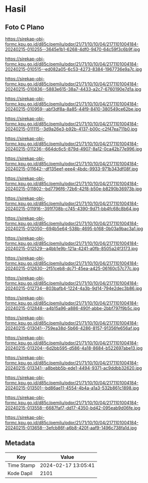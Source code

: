 # Hasil

## Foto C Plano

https://sirekap-obj-formc.kpu.go.id/d85c/pemilu/pdpr/21/71/10/10/04/2171101004184-20240215-010255--3645e1b1-6268-4df0-9470-64c59f3c6b9f.jpg

https://sirekap-obj-formc.kpu.go.id/d85c/pemilu/pdpr/21/71/10/10/04/2171101004184-20240215-010515--ed082a05-6c53-4273-8384-1967736e9a7c.jpg

https://sirekap-obj-formc.kpu.go.id/d85c/pemilu/pdpr/21/71/10/10/04/2171101004184-20240215-010836--5883e615-38a7-4433-a2c7-6760190e7d1a.jpg

https://sirekap-obj-formc.kpu.go.id/d85c/pemilu/pdpr/21/71/10/10/04/2171101004184-20240215-010959--abf3df8a-8a85-44f9-8410-380549ce62be.jpg

https://sirekap-obj-formc.kpu.go.id/d85c/pemilu/pdpr/21/71/10/10/04/2171101004184-20240215-011115--3d9a26e3-b92b-4137-b00c-c2f47ea711b0.jpg

https://sirekap-obj-formc.kpu.go.id/d85c/pemilu/pdpr/21/71/10/10/04/2171101004184-20240215-011236--664dc6c5-879d-4907-8a12-0ca42b77e996.jpg

https://sirekap-obj-formc.kpu.go.id/d85c/pemilu/pdpr/21/71/10/10/04/2171101004184-20240215-011642--df135eef-eee4-4bdc-9933-971b343df08f.jpg

https://sirekap-obj-formc.kpu.go.id/d85c/pemilu/pdpr/21/71/10/10/04/2171101004184-20240215-011802--bd7796f6-72b6-42f8-b50e-b8290b36973b.jpg

https://sirekap-obj-formc.kpu.go.id/d85c/pemilu/pdpr/21/71/10/10/04/2171101004184-20240215-011916--391f708b-c745-4390-9d71-bb4fc68c8b64.jpg

https://sirekap-obj-formc.kpu.go.id/d85c/pemilu/pdpr/21/71/10/10/04/2171101004184-20240215-012050--694b5e64-538b-4695-b168-0b03a9bac3a1.jpg

https://sirekap-obj-formc.kpu.go.id/d85c/pemilu/pdpr/21/71/10/10/04/2171101004184-20240215-012529--a4bb1e9b-121a-4241-a0fb-8505a24f3173.jpg

https://sirekap-obj-formc.kpu.go.id/d85c/pemilu/pdpr/21/71/10/10/04/2171101004184-20240215-012630--2f51ceb8-dc71-45ea-a425-06160c57c77c.jpg

https://sirekap-obj-formc.kpu.go.id/d85c/pemilu/pdpr/21/71/10/10/04/2171101004184-20240215-012734--803bafb4-1224-4a3b-9d14-794e2dec3b86.jpg

https://sirekap-obj-formc.kpu.go.id/d85c/pemilu/pdpr/21/71/10/10/04/2171101004184-20240215-012848--a4b15a96-a886-490f-abbe-2bbf797f9b5c.jpg

https://sirekap-obj-formc.kpu.go.id/d85c/pemilu/pdpr/21/71/10/10/04/2171101004184-20240215-013041--759ea38d-5b66-4286-8157-91356fe656af.jpg

https://sirekap-obj-formc.kpu.go.id/d85c/pemilu/pdpr/21/71/10/10/04/2171101004184-20240215-013204--6d2bb595-d586-4a18-8684-b522697abe13.jpg

https://sirekap-obj-formc.kpu.go.id/d85c/pemilu/pdpr/21/71/10/10/04/2171101004184-20240215-013341--a8bebb5b-ede1-4494-9371-ac9ddbb32620.jpg

https://sirekap-obj-formc.kpu.go.id/d85c/pemilu/pdpr/21/71/10/10/04/2171101004184-20240215-013501--bd86ae11-4554-4b4a-a1a3-532b861c1898.jpg

https://sirekap-obj-formc.kpu.go.id/d85c/pemilu/pdpr/21/71/10/10/04/2171101004184-20240215-013558--6687faf7-dd17-4350-bd42-095eab9d06fe.jpg

https://sirekap-obj-formc.kpu.go.id/d85c/pemilu/pdpr/21/71/10/10/04/2171101004184-20240215-013658--3efcb86f-a6b8-420f-aaf9-1496c738fa1d.jpg


## Metadata

| Key        | Value               |
| ---------- | ------------------- |
| Time Stamp | 2024-02-17 13:05:41 |
| Kode Dapil | 2101                |



